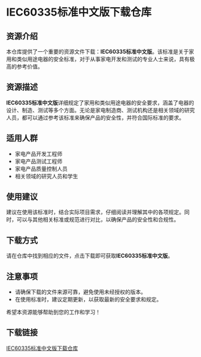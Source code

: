 # IEC60335标准中文版下载仓库

## 资源介绍

本仓库提供了一个重要的资源文件下载：**IEC60335标准中文版**。该标准是关于家用和类似用途电器的安全标准，对于从事家电开发和测试的专业人士来说，具有极高的参考价值。

## 资源描述

**IEC60335标准中文版**详细规定了家用和类似用途电器的安全要求，涵盖了电器的设计、制造、测试等多个方面。无论是家电制造商、测试机构还是相关领域的研究人员，都可以通过参考该标准来确保产品的安全性，并符合国际标准的要求。

## 适用人群

- 家电产品开发工程师
- 家电产品测试工程师
- 家电产品质量控制人员
- 相关领域的研究人员和学生

## 使用建议

建议在使用该标准时，结合实际项目需求，仔细阅读并理解其中的各项规定。同时，可以与其他相关标准或规范进行对比，以确保产品的安全性和合规性。

## 下载方式

请在仓库中找到相应的文件，点击下载即可获取**IEC60335标准中文版**。

## 注意事项

- 请确保下载的文件来源可靠，避免使用未经授权的版本。
- 在使用标准时，建议定期更新，以获取最新的安全要求和规定。

希望本资源能够帮助到您的工作和学习！

## 下载链接

[IEC60335标准中文版下载仓库](https://pan.quark.cn/s/4705667b7163)